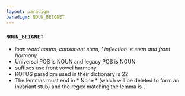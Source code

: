 ```yaml
---
layout: paradigm
paradigm: NOUN_BEIGNET
---
```

### ` NOUN_BEIGNET `

* _loan word nouns, consonant stem, ’ inflection, e stem and front harmony_
* Universal POS is NOUN and legacy POS is NOUN
* suffixes use front vowel harmony
* KOTUS paradigm used in their dictionary is 22
* The lemmas must end in * None * (which will be deleted to form an invariant stub) and the regex matching the lemma is ` . `
